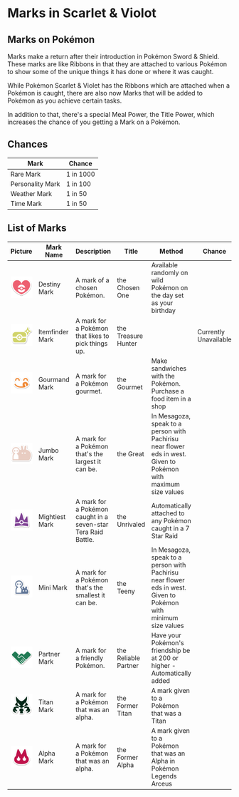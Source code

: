 # Marks in Scarlet & Violot

## Marks on Pokémon
Marks make a return after their introduction in Pokémon Sword & Shield. These marks are like Ribbons in that they are attached to various Pokémon to show some of the unique things it has done or where it was caught.

While Pokémon Scarlet & Violet has the Ribbons which are attached when a Pokémon is caught, there are also now Marks that will be added to Pokémon as you achieve certain tasks.

In addition to that, there's a special Meal Power, the Title Power, which increases the chance of you getting a Mark on a Pokémon.

## Chances
 **Mark**         | **Chance**
------------------|------------
 Rare Mark        | 1 in 1000
 Personality Mark | 1 in 100
 Weather Mark     | 1 in 50
 Time Mark        | 1 in 50

## List of Marks

 **Picture**                    | **Mark Name**   | **Description**                                               | **Title**            | **Method**                                                                                                       | **Chance**
--------------------------------|-----------------|---------------------------------------------------------------|----------------------|------------------------------------------------------------------------------------------------------------------|-----------------------
 ![Destiny-Zeichen](../pokemonimages/destinymark.png)                  | Destiny Mark    | A mark of a chosen Pokémon.                                   | the Chosen One       | Available randomly on wild Pokémon on the day set as your birthday                                               |
 ![Itemfinder-Zeichen](../pokemonimages/itemfindermark.png)                | Itemfinder Mark | A mark for a Pokémon that likes to pick things up.            | the Treasure Hunter  |                                                                                                                  | Currently Unavailable
 ![Gourmand-Zeichen](../pokemonimages/gourmandmark.png)| Gourmand Mark   | A mark for a Pokémon gourmet.                                 | the Gourmet          | Make sandwiches with the Pokémon. Purchase a food item in a shop |
 ![Jumbo-Zeichen](../pokemonimages/jumbomark.png)| Jumbo Mark      | A mark for a Pokémon that's the largest it can be.            | the Great            | In Mesagoza, speak to a person with Pachirisu near flower eds in west. Given to Pokémon with maximum size values |
![Mightiest-Zeichen](../pokemonimages/mightiestmark.png)| Mightiest Mark  | A mark for a Pokémon caught in a seven-star Tera Raid Battle. | the Unrivaled        | Automatically attached to any Pokémon caught in a 7 Star Raid                                                    |
![Mini-Zeichen](../pokemonimages/minimark.png)| Mini Mark       | A mark for a Pokémon that's the smallest it can be.           | the Teeny            | In Mesagoza, speak to a person with Pachirisu near flower eds in west. Given to Pokémon with minimum size values
![Partner-Zeichen](../pokemonimages/partnermark.png)| Partner Mark    | A mark for a friendly Pokémon.                               | the Reliable Partner | Have your Pokémon's friendship be at 200 or higher - Automatically added                                         |
 ![Titan-Zeichen](../pokemonimages/titanmark.png)| Titan Mark      | A mark for a Pokémon that was an alpha.                       | the Former Titan     | A mark given to a Pokémon that was a Titan                                                                       |
 ![Alpha-Zeichen](../pokemonimages/alphamark.png)|  Alpha Mark      | A mark for a Pokémon that was an alpha.                       | the Former Alpha     | A mark given to a Pokémon that was an Alpha in Pokémon Legends Arceus
